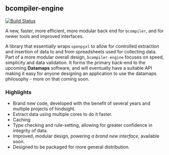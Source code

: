 ## bcompiler-engine

[![Build Status](https://travis-ci.com/hammerheadlemon/bcompiler-engine.svg?branch=master)](https://travis-ci.com/hammerheadlemon/bcompiler-engine)

A new, faster, more efficient, more modular back end for `bcompiler`, and for
newer tools and improved interfaces.

A library that essentially wraps `openpyxl` to allow for controlled extraction
and insertion of data to and from spreadsheets used for collecting data. Part
of a more modular overall design, `bcompiler-engine` focuses on speed,
simplicity and data validation. It forms the primary back-end to the upcoming
**Datamaps** software, and will eventually have a suitable API making it easy
for anyone designing an application to use the datamaps philosophy - more on
that coming soon.

### Highlights

* Brand new code, developed with the benefit of several years and multiple projects
    of hindsight.
* Extract data using multiple cores to do it faster.
* Caching
* Type checking and rule-setting, allowing for greater confidence in integrity of data.
* Improved, modular design, powering *a brand new interface*, available soon.
* Designed to be packaged for more general distribution.
